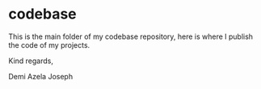 # codebase

This is the main folder of my codebase repository, here is where I publish the code of my projects.

Kind regards,

Demi Azela Joseph
